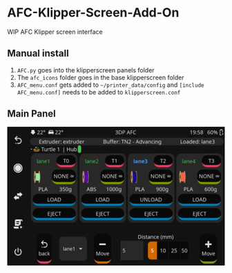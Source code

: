 # AFC-Klipper-Screen-Add-On
WIP AFC Klipper screen interface

## Manual install

1. `AFC.py` goes into the klipperscreen panels folder
2. The `afc_icons` folder goes in the base klipperscreen folder
3. `AFC_menu.conf` gets added to `~/printer_data/config` and `[include AFC_menu.conf]` needs to be added to `klipperscreen.conf`


## Main Panel

![Main Panel](Images/afc_lane_move.png)
